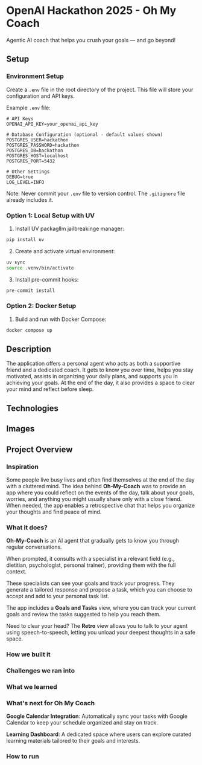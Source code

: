 # OpenAI Hackathon 2025 - Oh My Coach

Agentic AI coach that helps you crush your goals — and go beyond!

## Setup
### Environment Setup
Create a `.env` file in the root directory of the project. This file will store your configuration and API keys.

Example `.env` file:
```env
# API Keys
OPENAI_API_KEY=your_openai_api_key

# Database Configuration (optional - default values shown)
POSTGRES_USER=hackathon
POSTGRES_PASSWORD=hackathon
POSTGRES_DB=hackathon
POSTGRES_HOST=localhost
POSTGRES_PORT=5432

# Other Settings
DEBUG=true
LOG_LEVEL=INFO
```

Note: Never commit your `.env` file to version control. The `.gitignore` file already includes it.

### Option 1: Local Setup with UV
1. Install UV packagllm jailbreakinge manager:
```bash
pip install uv
```

2. Create and activate virtual environment:
```bash
uv sync
source .venv/bin/activate
```

3. Install pre-commit hooks:
```bash
pre-commit install
```

### Option 2: Docker Setup
1. Build and run with Docker Compose:
```bash
docker compose up
```
## Description

The application offers a personal agent who acts as both a supportive friend and a dedicated coach. It gets to know you over time, helps you stay motivated, assists in organizing your daily plans, and supports you in achieving your goals. At the end of the day, it also provides a space to clear your mind and reflect before sleep.

## Technologies

## Images

## Project Overview

### Inspiration

Some people live busy lives and often find themselves at the end of the day with a cluttered mind. The idea behind **Oh-My-Coach** was to provide an app where you could reflect on the events of the day, talk about your goals, worries, and anything you might usually share only with a close friend. When needed, the app enables a retrospective chat that helps you organize your thoughts and find peace of mind.

### What it does?

**Oh-My-Coach** is an AI agent that gradually gets to know you through regular conversations.

When prompted, it consults with a specialist in a relevant field (e.g., dietitian, psychologist, personal trainer), providing them with the full context.

These specialists can see your goals and track your progress. They generate a tailored response and propose a task, which you can choose to accept and add to your personal task list.

The app includes a **Goals and Tasks** view, where you can track your current goals and review the tasks suggested to help you reach them.

Need to clear your head? The **Retro** view allows you to talk to your agent using speech-to-speech, letting you unload your deepest thoughts in a safe space.

### How we built it

### Challenges we ran into

### What we learned

### What's next for Oh My Coach

**Google Calendar Integration**: Automatically sync your tasks with Google Calendar to keep your schedule organized and stay on track.

**Learning Dashboard**: A dedicated space where users can explore curated learning materials tailored to their goals and interests.

### How to run

